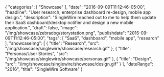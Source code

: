 {
   "categories": [
      "Showcase"
   ],
   "date": "2016-09-09T11:12:46-05:00",
   "headline": "User research, enterprise dashboard re-design, mobile app design.",
   "description": "SingleWire reached out to me to help them update their SaaS dashboard/desktop notifier and design a new mobile application.",
   "draft": false,
   "image": "/img/showcase/zebradog/storystation.png",
   "publishdate": "2016-09-09T11:12:46-05:00",
   "tags": [
      "SaaS",
      "dashboard",
      "mobile app",
      "research"
   ],
   "showcaseImg": [
     {
       "title": "Research",
       "src": "/img/showcase/singlewire/showcase/research.gif"
     },
     {
       "title": "Personas/User Stories",
       "src": "/img/showcase/singlewire/showcase/personas.gif"
     },
     {
       "title": "Design",
       "src": "/img/showcase/singlewire/showcase/design.gif"
     }
   ],
   "dateRange": "2016",
   "title": "SingleWire Software"
}

